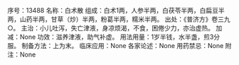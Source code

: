 序号：13488
名称：白术散
组成：白术1两，人参半两，白茯苓半两，白扁豆半两，山药半两，甘草（炒）半两，粉葛半两，糯米半两。
出处：《普济方》卷三九○。
主治：小儿吐泻，失亡津液，身凉烦渴，不食，困倦少力，亦治虚热。
加减：None
功效：滋养津液，助气补虚。
用法用量：1岁半钱，水半盏，煎3分服。
制备方法：上为末。
临床应用：None
各家论述：None
用药禁忌：None
附注：None
